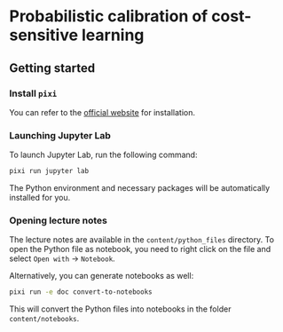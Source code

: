 # Probabilistic calibration of cost-sensitive learning

## Getting started

### Install `pixi`

You can refer to the [official website](https://pixi.sh/latest/#installation) for
installation.

### Launching Jupyter Lab

To launch Jupyter Lab, run the following command:

```bash
pixi run jupyter lab
```

The Python environment and necessary packages will be automatically installed for you.

### Opening lecture notes

The lecture notes are available in the `content/python_files` directory. To open the Python
file as notebook, you need to right click on the file and select
`Open with` -> `Notebook`.

Alternatively, you can generate notebooks as well:

```bash
pixi run -e doc convert-to-notebooks
```

This will convert the Python files into notebooks in the folder `content/notebooks`.
